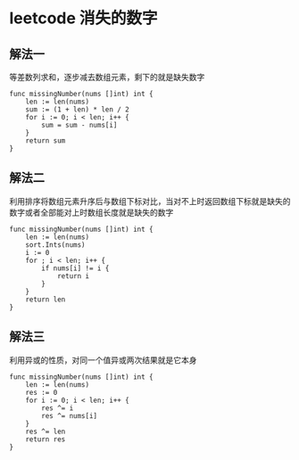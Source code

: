# leetcode 消失的数字

## 解法一

等差数列求和，逐步减去数组元素，剩下的就是缺失数字

```
func missingNumber(nums []int) int {
    len := len(nums)
    sum := (1 + len) * len / 2
    for i := 0; i < len; i++ {
        sum = sum - nums[i]
    }
    return sum
}
```

## 解法二

利用排序将数组元素升序后与数组下标对比，当对不上时返回数组下标就是缺失的数字或者全部能对上时数组长度就是缺失的数字

```
func missingNumber(nums []int) int {
    len := len(nums)
    sort.Ints(nums)
    i := 0
    for ; i < len; i++ {
        if nums[i] != i {
            return i
        }
    }
    return len
}
```

## 解法三

利用异或的性质，对同一个值异或两次结果就是它本身

```
func missingNumber(nums []int) int {
    len := len(nums)
    res := 0
    for i := 0; i < len; i++ {
        res ^= i
        res ^= nums[i]
    }
    res ^= len
    return res
}
```